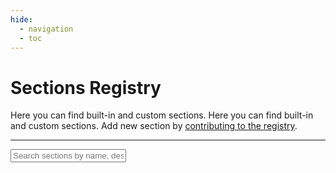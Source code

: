 ```yaml
---
hide:
  - navigation
  - toc
---
```


# Sections Registry

Here you can find built-in and custom sections. Here you can find built-in and custom sections. Add new section by [contributing to the registry](https://github.com/spaceship-prompt/spaceship-prompt/blob/4.x/docs/registry/external.json).

---

<div>
  <input
    id="sections-search"
    class="md-input md-input--stretch"
    placeholder="Search sections by name, description or type"
  >
  <ol id="sections-list">
  </ol>
</div>
